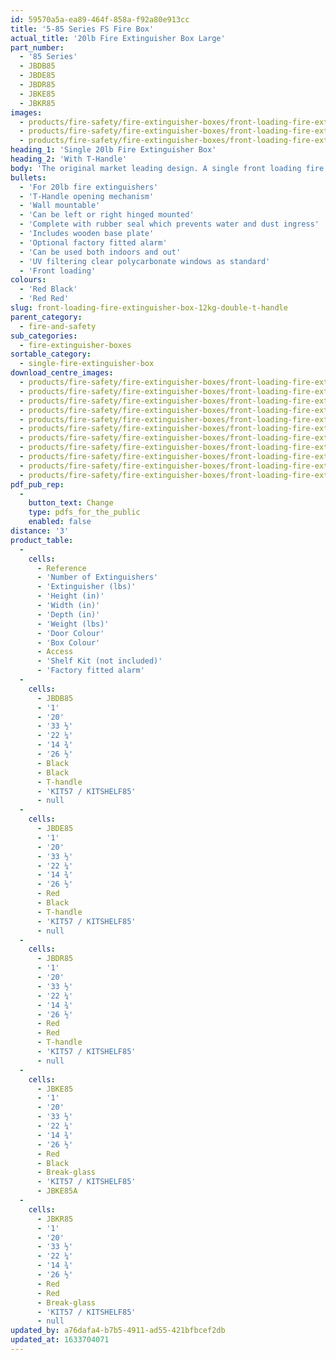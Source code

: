 ```yaml
---
id: 59570a5a-ea89-464f-858a-f92a80e913cc
title: '5-85 Series FS Fire Box'
actual_title: '20lb Fire Extinguisher Box Large'
part_number:
  - '85 Series'
  - JBDB85
  - JBDE85
  - JBDR85
  - JBKE85
  - JBKR85
images:
  - products/fire-safety/fire-extinguisher-boxes/front-loading-fire-extinguisher-boxes/85/images-lr/Product_Image_776x776_(518x518_focus_area)-JBDE85_01.jpg
  - products/fire-safety/fire-extinguisher-boxes/front-loading-fire-extinguisher-boxes/85/images-lr/Product_Image_776x776_(518x518_focus_area)-JBKE85_02.jpg
  - products/fire-safety/fire-extinguisher-boxes/front-loading-fire-extinguisher-boxes/85/images-lr/Product_Image_776x776_(518x518_focus_area)-JBDE85_03.jpg
heading_1: 'Single 20lb Fire Extinguisher Box'
heading_2: 'With T-Handle'
body: 'The original market leading design. A single front loading fire box designed for two 20lb fire extinguishers, complete with T-Handle for  quick access in emergency situations.'
bullets:
  - 'For 20lb fire extinguishers'
  - 'T-Handle opening mechanism'
  - 'Wall mountable'
  - 'Can be left or right hinged mounted'
  - 'Complete with rubber seal which prevents water and dust ingress'
  - 'Includes wooden base plate'
  - 'Optional factory fitted alarm'
  - 'Can be used both indoors and out'
  - 'UV filtering clear polycarbonate windows as standard'
  - 'Front loading'
colours:
  - 'Red Black'
  - 'Red Red'
slug: front-loading-fire-extinguisher-box-12kg-double-t-handle
parent_category:
  - fire-and-safety
sub_categories:
  - fire-extinguisher-boxes
sortable_category:
  - single-fire-extinguisher-box
download_centre_images:
  - products/fire-safety/fire-extinguisher-boxes/front-loading-fire-extinguisher-boxes/85/images-hr/JBDE85_001.jpg
  - products/fire-safety/fire-extinguisher-boxes/front-loading-fire-extinguisher-boxes/85/images-hr/JBDE85_002.jpg
  - products/fire-safety/fire-extinguisher-boxes/front-loading-fire-extinguisher-boxes/85/images-hr/JBDE85_003.jpg
  - products/fire-safety/fire-extinguisher-boxes/front-loading-fire-extinguisher-boxes/85/images-hr/JBDE85_004.jpg
  - products/fire-safety/fire-extinguisher-boxes/front-loading-fire-extinguisher-boxes/85/images-hr/JBDE85_005.jpg
  - products/fire-safety/fire-extinguisher-boxes/front-loading-fire-extinguisher-boxes/85/images-hr/JBDE85_006.jpg
  - products/fire-safety/fire-extinguisher-boxes/front-loading-fire-extinguisher-boxes/85/images-hr/JBKE85_001.jpg
  - products/fire-safety/fire-extinguisher-boxes/front-loading-fire-extinguisher-boxes/85/images-hr/JBKE85_002.jpg
  - products/fire-safety/fire-extinguisher-boxes/front-loading-fire-extinguisher-boxes/85/images-hr/JBKE85_003.jpg
  - products/fire-safety/fire-extinguisher-boxes/front-loading-fire-extinguisher-boxes/85/images-hr/JBKE85_004.jpg
  - products/fire-safety/fire-extinguisher-boxes/front-loading-fire-extinguisher-boxes/85/images-hr/JBKE85_04.jpg
pdf_pub_rep:
  -
    button_text: Change
    type: pdfs_for_the_public
    enabled: false
distance: '3'
product_table:
  -
    cells:
      - Reference
      - 'Number of Extinguishers'
      - 'Extinguisher (lbs)'
      - 'Height (in)'
      - 'Width (in)'
      - 'Depth (in)'
      - 'Weight (lbs)'
      - 'Door Colour'
      - 'Box Colour'
      - Access
      - 'Shelf Kit (not included)'
      - 'Factory fitted alarm'
  -
    cells:
      - JBDB85
      - '1'
      - '20'
      - '33 ½'
      - '22 ¼'
      - '14 ¾'
      - '26 ½'
      - Black
      - Black
      - T-handle
      - 'KIT57 / KITSHELF85'
      - null
  -
    cells:
      - JBDE85
      - '1'
      - '20'
      - '33 ½'
      - '22 ¼'
      - '14 ¾'
      - '26 ½'
      - Red
      - Black
      - T-handle
      - 'KIT57 / KITSHELF85'
      - null
  -
    cells:
      - JBDR85
      - '1'
      - '20'
      - '33 ½'
      - '22 ¼'
      - '14 ¾'
      - '26 ½'
      - Red
      - Red
      - T-handle
      - 'KIT57 / KITSHELF85'
      - null
  -
    cells:
      - JBKE85
      - '1'
      - '20'
      - '33 ½'
      - '22 ¼'
      - '14 ¾'
      - '26 ½'
      - Red
      - Black
      - Break-glass
      - 'KIT57 / KITSHELF85'
      - JBKE85A
  -
    cells:
      - JBKR85
      - '1'
      - '20'
      - '33 ½'
      - '22 ¼'
      - '14 ¾'
      - '26 ½'
      - Red
      - Red
      - Break-glass
      - 'KIT57 / KITSHELF85'
      - null
updated_by: a76dafa4-b7b5-4911-ad55-421bfbcef2db
updated_at: 1633704071
---
```

